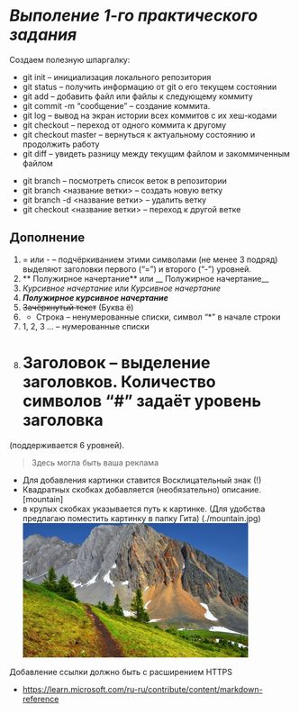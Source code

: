 # *Выполение 1-го практического задания*

Создаем полезную шпаргалку:

* git init – инициализация локального репозитория
* git status – получить информацию от git о его текущем состоянии
* git add – добавить файл или файлы к следующему коммиту
* git commit -m “сообщение” – создание коммита.
* git log – вывод на экран истории всех коммитов с их хеш-кодами
* git checkout – переход от одного коммита к другому
* git checkout master – вернуться к актуальному состоянию и продолжить работу
* git diff – увидеть разницу между текущим файлом и закоммиченным файлом
+ git branch – посмотреть список веток в репозитории
+ git branch <название ветки> – создать новую ветку
+ git branch -d <название ветки> – удалить ветку
+ git checkout <название ветки> – переход к другой ветке
## Дополнение

1. = или - – подчёркиванием этими символами (не менее 3 подряд) выделяют заголовки первого
(“=”) и второго (“-”) уровней.
2. ** Полужирное начертание** или __ Полужирное начертание__
3. *Курсивное начертание* или _Курсивное начертание_
4. ***Полужирное курсивное начертание***
5. ~~Зачёркнутый текст~~ (Буква ё)
6. * Строка – ненумерованные списки, символ “*” в начале строки
7. 1, 2, 3 … – нумерованные списки
8. # Заголовок – выделение заголовков. Количество символов “#” задаёт уровень заголовка
(поддерживается 6 уровней).

> Здесь могла быть ваша реклама

* Для добавления картинки ставится Восклицательный знак (!)
* Квадратных скобках добавляется (необязательно) описание.  [mountain]
* в крулых скобках указывается путь к картинке. (Для удобства предлагаю поместить картинку в папку Гита)
(./mountain.jpg)
![mountain](./mountain.jpg)

Добавление ссылки должно быть с расширением HTTPS

* https://learn.microsoft.com/ru-ru/contribute/content/markdown-reference